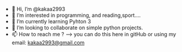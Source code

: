 - 👋 Hi, I’m @kakaa2993
- 👀 I’m interested in programming, and reading,sport....
- 🌱 I’m currently learning Pyhton 3
- 💞️ I’m looking to collaborate on simple python projects.
- 📫 How to reach me ? --> you can do this here in gitHub or using my email: kakaa2993@gmail.com
